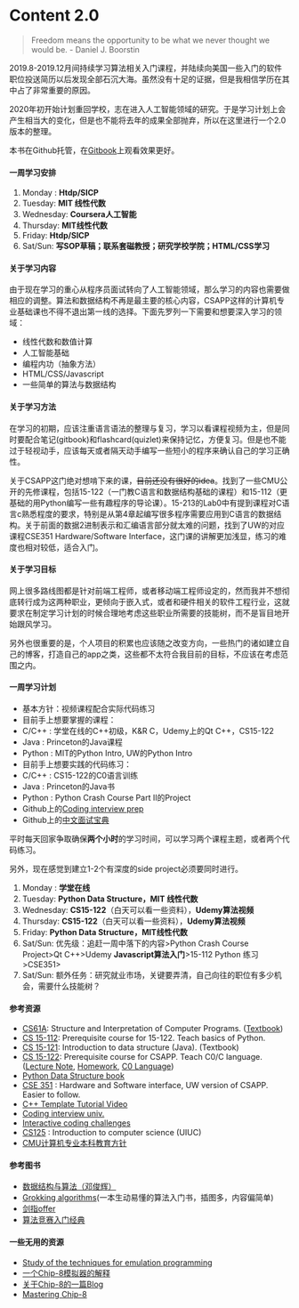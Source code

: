 # Content 2.0

> Freedom means the opportunity to be what we never thought we would be. - Daniel J. Boorstin

2019.8-2019.12月间持续学习算法相关入门课程，并陆续向美国一些入门的软件职位投送简历以后发现全部石沉大海。虽然没有十足的证据，但是我相信学历在其中占了非常重要的原因。

2020年初开始计划重回学校，志在进入人工智能领域的研究。于是学习计划上会产生相当大的变化，但是也不能将去年的成果全部抛弃，所以在这里进行一个2.0版本的整理。

本书在Github托管，在[Gitbook](https://personal-notes.gitbook.io/interviewprep/)上观看效果更好。

#### 一周学习安排

1. Monday : **Htdp/SICP**
2. Tuesday: **MIT 线性代数**
3. Wednesday: **Coursera人工智能**
4. Thursday: **MIT线性代数**
5. Friday: **Htdp/SICP**
6. Sat/Sun: **写SOP草稿；联系套磁教授；研究学校学院；HTML/CSS学习**

#### 关于学习内容

由于现在学习的重心从程序员面试转向了人工智能领域，那么学习的内容也需要做相应的调整。算法和数据结构不再是最主要的核心内容，CSAPP这样的计算机专业基础课也不得不退出第一线的选择。下面先罗列一下需要和想要深入学习的领域：

* 线性代数和数值计算
* 人工智能基础
* 编程内功（抽象方法）
* HTML/CSS/Javascript
* 一些简单的算法与数据结构

#### 关于学习方法

在学习的初期，应该注重语言语法的整理与复习，学习以看课程视频为主，但是同时要配合笔记\(gitbook\)和flashcard\(quizlet\)来保持记忆，方便复习。但是也不能过于轻视动手，应该每天或者隔天动手编写一些短小的程序来确认自己的学习正确性。

关于CSAPP这门绝对想啃下来的课，~~目前还没有很好的idea~~。找到了一些CMU公开的先修课程，包括15-122（一门教C语言和数据结构基础的课程）和15-112（更基础的用Python编写一些有趣程序的导论课）。15-213的Lab0中有提到课程对C语言c熟悉程度的要求，特别是从第4章起编写很多程序需要应用到C语言的数据结构。关于前面的数据2进制表示和汇编语言部分就太难的问题，找到了UW的对应课程CSE351 Hardware/Software Interface，这门课的讲解更加浅显，练习的难度也相对较低，适合入门。

#### 关于学习目标

网上很多路线图都是针对前端工程师，或者移动端工程师设定的，然而我并不想彻底转行成为这两种职业，更倾向于嵌入式，或者和硬件相关的软件工程行业，这就要求在制定学习计划的时候合理地考虑这些职业所需要的技能树，而不是盲目地开始跟风学习。

另外也很重要的是，个人项目的积累也应该随之改变方向，一些热门的诸如建立自己的博客，打造自己的app之类，这些都不太符合我目前的目标，不应该在考虑范围之内。

#### 一周学习计划

* 基本方针：视频课程配合实际代码练习
* 目前手上想要掌握的课程：
* C/C++ : 学堂在线的C++初级，K&R C，Udemy上的Qt C++，CS15-122
* Java : Princeton的Java课程
* Python : MIT的Python Intro, UW的Python Intro
* 目前手上想要实践的代码练习：
* C/C++ : CS15-122的C0语言训练
* Java : Princeton的Java书
* Python : Python Crash Course Part II的Project
* Github上的[Coding interview prep](https://github.com/jwasham/coding-interview-university#dont-feel-you-arent-smart-enough)
* Github上的[中文面试宝典](https://github.com/CyC2018/CS-Notes)

平时每天回家争取确保**两个小时**的学习时间，可以学习两个课程主题，或者两个代码练习。

另外，现在感觉到建立1-2个有深度的side project必须要同时进行。

1. Monday : **学堂在线**
2. Tuesday: **Python Data Structure，MIT 线性代数**
3. Wednesday: **CS15-122**（白天可以看一些资料），**Udemy算法视频**
4. Thursday: **CS15-122**（白天可以看一些资料），**Udemy算法视频**
5. Friday: **Python Data Structure，MIT线性代数**
6. Sat/Sun: 优先级：追赶一周中落下的内容&gt;Python Crash Course Project&gt;Qt C++&gt;Udemy **Javascript算法入门**&gt;15-112 Python 练习&gt;CSE351&gt;
7. Sat/Sun: 额外任务：研究就业市场，关键要弄清，自己向往的职位有多少机会，需要什么技能树？

#### 参考资源

* [CS61A](https://cs61a.org/): Structure and Interpretation of Computer Programs. \([Textbook](http://composingprograms.com/)\)
* [CS 15-112](http://www.cs.cmu.edu/~112/schedule.html): Prerequisite course for 15-122. Teach basics of Python.
* [CS 15-121](https://www.cs.cmu.edu/~mrmiller/15-121/): Introduction to data structure \(Java\). \(Textbook\)
* [CS 15-122](http://www.cs.cmu.edu/~fp/courses/15122-f15/schedule.html): Prerequisite course for CSAPP. Teach C0/C language. \([Lecture Note](https://www.cs.cmu.edu/~15122/schedule.shtml), [Homework](http://www.cs.cmu.edu/~fp/courses/15122-f15/assignments.html), [C0 Language](http://c0.typesafety.net/tutorial/)\)
* [Python Data Structure book](https://runestone.academy/runestone/books/published/pythonds/index.html) 
* [CSE 351](https://courses.cs.washington.edu/courses/cse351/19su/#home) : Hardware and Software interface, UW version of CSAPP. Easier to follow.
* [C++ Template Tutorial Video](https://www.youtube.com/playlist?list=PL5jc9xFGsL8G3y3ywuFSvOuNm3GjBwdkb)
* [Coding interview univ.](https://github.com/jwasham/coding-interview-university)
* [Interactive coding challenges](https://github.com/donnemartin/interactive-coding-challenges)
* [CS125](https://cs125.cs.illinois.edu/) : Introduction to computer science \(UIUC\)
* [CMU计算机专业本科教育方针](http://reports-archive.adm.cs.cmu.edu/anon/2010/CMU-CS-10-140.pdf)

#### 参考图书

* [数据结构与算法（邓俊辉）](https://dsa.cs.tsinghua.edu.cn/~deng/ds/)
* [Grokking algorithms](https://www.amazon.com/Grokking-Algorithms-illustrated-programmers-curious/dp/1617292230/ref=sr_1_9?keywords=Algorithm&qid=1562678577&s=gateway&sr=8-9)\(一本生动易懂的算法入门书，插图多，内容偏简单\)
* [剑指offer](https://book.douban.com/subject/6966465/)
* [算法竞赛入门经典](https://book.douban.com/subject/25902102/)

#### 一些无用的资源

* [Study of the techniques for emulation programming](http://www.codeslinger.co.uk/files/emu.pdf)
* [一个Chip-8模拟器的解释](http://www.codeslinger.co.uk/pages/projects/chip8/mychip8.html)
* [关于Chip-8的一篇Blog](http://www.multigesture.net/articles/how-to-write-an-emulator-chip-8-interpreter/)
* [Mastering Chip-8](http://mattmik.com/files/chip8/mastering/chip8.html)

